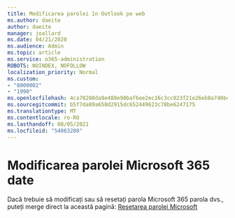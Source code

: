 ```yaml
---
title: Modificarea parolei în Outlook pe web
ms.author: daeite
author: daeite
manager: joallard
ms.date: 04/21/2020
ms.audience: Admin
ms.topic: article
ms.service: o365-administration
ROBOTS: NOINDEX, NOFOLLOW
localization_priority: Normal
ms.custom:
- "8000002"
- "1990"
ms.openlocfilehash: 4ca70200da9e488e90baf6ee2ec16c3cc023f21e26eb8a740bcc3fce1557d6d3
ms.sourcegitcommit: b5f7da89a650d2915dc652449623c78be6247175
ms.translationtype: MT
ms.contentlocale: ro-RO
ms.lasthandoff: 08/05/2021
ms.locfileid: "54063280"
---
```

# <a name="change-your-microsoft-365-password"></a>Modificarea parolei Microsoft 365 date

Dacă trebuie să modificați sau să resetați parola Microsoft 365 parola dvs., puteți merge direct la această pagină: [Resetarea parolei Microsoft](https://go.microsoft.com/fwlink/p/?linkid=841910)